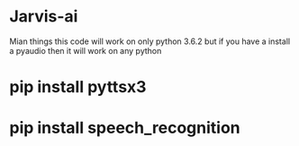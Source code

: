 # Jarvis-ai
Mian things this code will work on only python 3.6.2
but if you have a install a pyaudio then it will work on any python
# pip install pyttsx3 
# pip install speech_recognition
